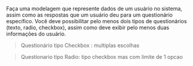 Faça uma modelagem que represente dados de um usuário no sistema, assim como as respostas que um usuário deu para um questionário específico. Você deve possibilitar pelo menos dois tipos de questionários (texto, radio, checkbox), assim como deve exibir pelo menos duas informações do usuário. 

> Questionário tipo Checkbox : multiplas escolhas
> 

> Questionario tipo Radio: tipo checkbox mas com limite de 1 opcao
>